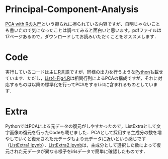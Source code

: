 # Principal-Component-Analysis
[PCA with Rの入門](https://github.com/ShoShohh/Principal-Component-Analysis/blob/main/Principal%20Component%20Analysis%20with%20R.pdf)という擦られに擦られている内容ですが、自明じゃないことも書いたので気になったことは調べてみると面白いと思います。pdfファイルは17ページあるので，ダウンロードしてお読みいただくことをオススメします．
# Code
実行しているコードは主に[R言語](https://github.com/ShoShohh/Principal-Component-Analysis/tree/main/with%20R)ですが，同様の出力を行うような[Python](https://github.com/ShoShohh/Principal-Component-Analysis/tree/main/with%20Python)も載せています．ただし，[List4-Fig4.R](https://github.com/ShoShohh/Principal-Component-Analysis/blob/main/with%20R/List4-Fig4.R)は相関行列によるPCAの構成ですが，それに対応するものは以降の標準化を行ってPCAをするListに含まれるものとしています．
# Extra
PythonではPCAによる元データの復元がしやすかったので，ListExtraとして文字画像の復元を行ったCodeも載せました．PCAとして採用する主成分の数を増やしていくと復元された元データもより元データに近いという感じです（[ListExtra1.ipynb](https://github.com/ShoShohh/Principal-Component-Analysis/blob/main/with%20Python/ListExtra1.ipynb)）．[ListExtra2.ipynb](https://github.com/ShoShohh/Principal-Component-Analysis/blob/main/with%20Python/ListExtra2.ipynb)は，主成分として選択した数によって復元された元データが異なる様子をirisデータで簡単に確認したものです．
